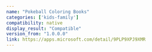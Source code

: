 ```yaml
---
name: "Pokeball Coloring Books"
categories: ['kids-family']
compatibility: native
display_result: "Compatible"
version_from: "1.0.0.0"
link: https://apps.microsoft.com/detail/9PLP9XPJ9XMR
---
```

